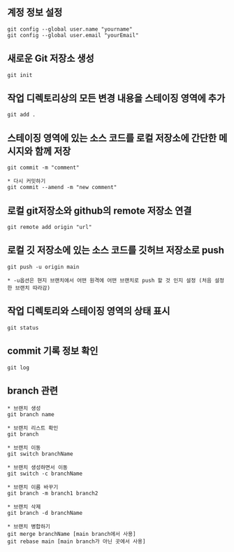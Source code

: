 ## 계정 정보 설정

```
git config --global user.name "yourname"
git config --global user.email "yourEmail"
```

## 새로운 Git 저장소 생성

```
git init
```

## 작업 디렉토리상의 모든 변경 내용을 스테이징 영역에 추가

```
git add .
```

## 스테이징 영역에 있는 소스 코드를 로컬 저장소에 간단한 메시지와 함께 저장

```
git commit -m "comment"

* 다시 커밋하기
git commit --amend -m "new comment"
```

## 로컬 git저장소와 github의 remote 저장소 연결

```
git remote add origin "url"
```

## 로컬 깃 저장소에 있는 소스 코드를 깃허브 저장소로 push

```
git push -u origin main

* -u옵션은 현지 브랜치에서 어떤 원격에 어떤 브랜치로 push 할 것 인지 설정 (처음 설정한 브랜치 따라감)
```

## 작업 디렉토리와 스테이징 영역의 상태 표시

```
git status
```

## commit 기록 정보 확인

```
git log
```

## branch 관련

```
* 브랜치 생성
git branch name

* 브랜치 리스트 확인
git branch

* 브랜치 이동
git switch branchName

* 브랜치 생성하면서 이동
git switch -c branchName

* 브랜치 이름 바꾸기
git branch -m branch1 branch2

* 브랜치 삭제
git branch -d branchName

* 브랜치 병합하기
git merge branchName [main branch에서 사용]
git rebase main [main branch가 아닌 곳에서 사용]
```
